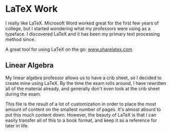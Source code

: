 # LaTeX Work
I really like LaTeX. Microsoft Word worked great for the first few years of college, but I started wondering what my professors were using as a typeface. I discovered LaTeX and it has been my primary text processing method since. 

A great tool for using LaTeX on the go: www.sharelatex.com 

## Linear Algebra

My linear algebra professor allows us to have a crib sheet, so I decided to create mine using LaTeX. By the time the exam rolls around, I have rewritten all of the material already, and generally don't even look at the crib sheet during the exam.

This file is the result of a lot of customization in order to place the most amount of content on the smallest number of pages. It's almost absurd to put this much content down. However, the beauty of LaTeX is that I can easily transfer all of this to a book format, and keep it as a reference for later in life. 
